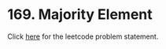 # 169. Majority Element

Click [here](https://leetcode.com/problems/majority-element/) for the leetcode problem statement.
